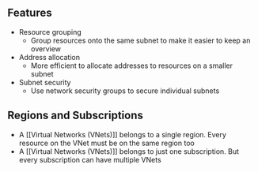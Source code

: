 ## Features
* Resource grouping
	* Group resources onto the same subnet to make it easier to keep an overview
* Address allocation
	* More efficient to allocate addresses to resources on a smaller subnet
* Subnet security
	* Use network security groups to secure individual subnets

## Regions and Subscriptions
* A [[Virtual Networks  (VNets)]] belongs to a single region. Every resource on the VNet must be on the same region too
* A [[Virtual Networks  (VNets)]] belongs to just one subscription. But every subscription can have multiple VNets
